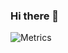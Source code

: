 ### Hi there 👋

<!--
**thenithinbalaji/thenithinbalaji** is a ✨ _special_ ✨ repository because its `README.md` (this file) appears on your GitHub profile.

Here are some ideas to get you started:

- 🔭 I’m currently working on ...
- 🌱 I’m currently learning ...
- 👯 I’m looking to collaborate on ...
- 🤔 I’m looking for help with ...
- 💬 Ask me about ...
- 📫 How to reach me: ...
- 😄 Pronouns: ...
- ⚡ Fun fact: ...
-->
![Metrics](https://metrics.lecoq.io/thenithinbalaji?template=classic&repositories.forks=true&music=1&music.provider=spotify&music.mode=recent&music.playlist=https%3A%2F%2Fopen.spotify.com%2Fplaylist%2F7elVp1PMr5Jy2CxiOHpdGn&music.limit=3&music.played.at=true&music.time.range=short&music.top.type=tracks&music.user=.user.login&config.timezone=Asia%2FCalcutta)
